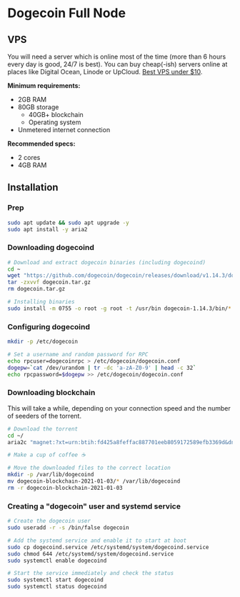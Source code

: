 # Dogecoin Full Node

## VPS

You will need a server which is online most of the time (more than 6 hours every day is good, 24/7 is best). You can buy cheap(-ish) servers online at places like Digital Ocean, Linode or UpCloud. [Best VPS under $10](https://www.vpsbenchmarks.com/best_vps/2020/under/10).

**Minimum requirements:**
- 2GB RAM
- 80GB storage
    - 40GB+ blockchain
    - Operating system
- Unmetered internet connection

**Recommended specs:**
- 2 cores
- 4GB RAM

## Installation

### Prep

```sh
sudo apt update && sudo apt upgrade -y
sudo apt install -y aria2
```

### Downloading dogecoind

```sh
# Download and extract dogecoin binaries (including dogecoind)
cd ~
wget "https://github.com/dogecoin/dogecoin/releases/download/v1.14.3/dogecoin-1.14.3-x86_64-linux-gnu.tar.gz" -O dogecoin.tar.gz
tar -zxvvf dogecoin.tar.gz
rm dogecoin.tar.gz

# Installing binaries
sudo install -m 0755 -o root -g root -t /usr/bin dogecoin-1.14.3/bin/*
```

### Configuring dogecoind

```sh
mkdir -p /etc/dogecoin

# Set a username and random password for RPC
echo rpcuser=dogecoinrpc > /etc/dogecoin/dogecoin.conf
dogepw=`cat /dev/urandom | tr -dc 'a-zA-Z0-9' | head -c 32`
echo rpcpassword=$dogepw >> /etc/dogecoin/dogecoin.conf
```

### Downloading blockchain

This will take a while, depending on your connection speed and the number of seeders of the torrent.

```sh
# Download the torrent
cd ~/
aria2c "magnet:?xt=urn:btih:fd425a8feffac887701eeb8059172589efb3369d&dn=dogecoin-blockchain-2021-01-03&tr=udp%3a%2f%2ftracker.openbittorrent.com%3a80%2fannounce"

# Make a cup of coffee ☕

# Move the downloaded files to the correct location
mkdir -p /var/lib/dogecoind
mv dogecoin-blockchain-2021-01-03/* /var/lib/dogecoind
rm -r dogecoin-blockchain-2021-01-03
```

### Creating a "dogecoin" user and systemd service

```sh
# Create the dogecoin user
sudo useradd -r -s /bin/false dogecoin

# Add the systemd service and enable it to start at boot
sudo cp dogecoind.service /etc/systemd/system/dogecoind.service
sudo chmod 644 /etc/systemd/system/dogecoind.service
sudo systemctl enable dogecoind

# Start the service immediately and check the status
sudo systemctl start dogecoind
sudo systemctl status dogecoind
```
